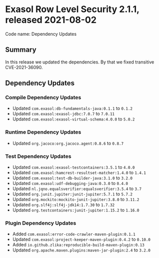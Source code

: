 # Exasol Row Level Security 2.1.1, released 2021-08-02

Code name: Dependency Updates

## Summary

In this release we updated the dependencies. By that we fixed transitive CVE-2021-36090.

## Dependency Updates

### Compile Dependency Updates

* Updated `com.exasol:db-fundamentals-java:0.1.1` to `0.1.2`
* Updated `com.exasol:exasol-jdbc:7.0.7` to `7.0.11`
* Updated `com.exasol:exasol-virtual-schema:4.0.0` to `5.0.2`

### Runtime Dependency Updates

* Updated `org.jacoco:org.jacoco.agent:0.8.6` to `0.8.7`

### Test Dependency Updates

* Updated `com.exasol:exasol-testcontainers:3.5.1` to `4.0.0`
* Updated `com.exasol:hamcrest-resultset-matcher:1.4.0` to `1.4.1`
* Updated `com.exasol:test-db-builder-java:3.1.0` to `3.2.0`
* Updated `com.exasol:udf-debugging-java:0.3.0` to `0.4.0`
* Updated `nl.jqno.equalsverifier:equalsverifier:3.5.4` to `3.7`
* Updated `org.junit.jupiter:junit-jupiter:5.7.1` to `5.7.2`
* Updated `org.mockito:mockito-junit-jupiter:3.8.0` to `3.11.2`
* Updated `org.slf4j:slf4j-jdk14:1.7.30` to `1.7.32`
* Updated `org.testcontainers:junit-jupiter:1.15.2` to `1.16.0`

### Plugin Dependency Updates

* Added `com.exasol:error-code-crawler-maven-plugin:0.1.1`
* Updated `com.exasol:project-keeper-maven-plugin:0.4.2` to `0.10.0`
* Added `io.github.zlika:reproducible-build-maven-plugin:0.13`
* Updated `org.apache.maven.plugins:maven-jar-plugin:2.4` to `3.2.0`
